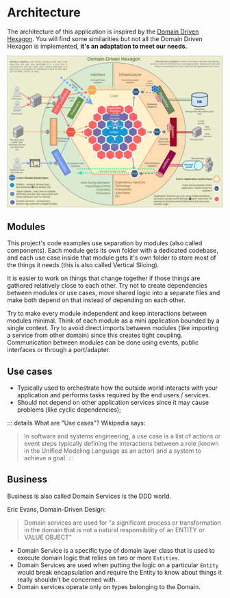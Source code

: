 # Architecture
The architecture of this application is inspired by the [Domain Driven Hexagon](https://github.com/Sairyss/domain-driven-hexagon). You will find some similarities but not all the Domain Driven Hexagon is implemented, **it's an adaptation to meet our needs.**

![Domain Driven Hexagon](./img/DomainDrivenHexagon.png)

## Modules
This project's code examples use separation by modules (also called components). Each module gets its own folder with a dedicated codebase, and each use case inside that module gets it's own folder to store most of the things it needs (this is also called Vertical Slicing).

It is easier to work on things that change together if those things are gathered relatively close to each other. Try not to create dependencies between modules or use cases, move shared logic into a separate files and make both depend on that instead of depending on each other.

Try to make every module independent and keep interactions between modules minimal. Think of each module as a mini application bounded by a single context. Try to avoid direct imports between modules (like importing a service from other domain) since this creates tight coupling. Communication between modules can be done using events, public interfaces or through a port/adapter.

## Use cases
- Typically used to orchestrate how the outside world interacts with your application and performs tasks required by the end users / services.
- Should not depend on other application services since it may cause problems (like cyclic dependencies);

::: details What are "Use cases"? 
Wikipedia says:
> In software and systems engineering, a use case is a list of actions or event steps typically defining the interactions between a role (known in the Unified Modeling Language as an actor) and a system to achieve a goal.
:::

## Business
Business is also called Domain Services is the DDD world.

Eric Evans, Domain-Driven Design:
> Domain services are used for "a significant process or transformation in the domain that is not a natural responsibility of an ENTITY or VALUE OBJECT"

- Domain Service is a specific type of domain layer class that is used to execute domain logic that relies on two or more `Entities`.
- Domain Services are used when putting the logic on a particular `Entity` would break encapsulation and require the Entity to know about things it really shouldn't be concerned with.
- Domain services operate only on types belonging to the Domain.

